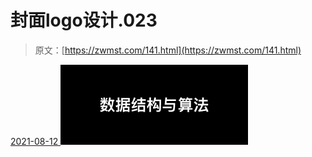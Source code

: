 <!--yml
category: 未分类
date: 0001-01-01 00:00:00
--->

# 封面logo设计.023

> 原文：[https://zwmst.com/141.html](https://zwmst.com/141.html)

   [ <time datetime="2021-08-12T09:21:27+08:00"> 2021-08-12 </time> ](https://zwmst.com/%e5%b0%81%e9%9d%a2logo%e8%ae%be%e8%ae%a1-023)  [![](img/e008cb5da131a30a4df6a16ffe704c05.png)](https://zwmst.com/wp-content/uploads/2021/08/1628731287-bafbc3162028f77.jpeg)